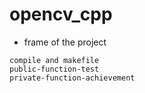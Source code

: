 # opencv_cpp
- frame of the project
```
compile and makefile
public-function-test
private-function-achievement
```


